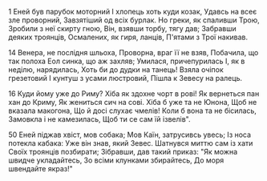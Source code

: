 1 Еней був парубок моторний
І хлопець хоть куди козак,
Удавсь на всеє зле проворний,
Завзятіший од всіх бурлак.
Но греки, як спаливши Трою,
Зробили з неї скирту гною,
Він, взявши торбу, тягу дав;
Забравши деяких троянців,
Осмалених, як гиря, ланців,
П'ятами з Трої накивав.

14 Венера, не послідня шльоха,
Проворна, враг її не взяв,
Побачила, що так полоха
Еол синка, що аж захляв;
Умилася, причепурилась
І, як в неділю, нарядилась,
Хоть би до дудки на танець!
Взяла очіпок грезетовий
І кунтуш з усами люстровий,
Пішла к Зевесу на ралець.

16 Куди йому уже до Риму?
Хіба як здохне чорт в рові!
Як вернеться пан хан до Криму,
Як жениться сич на сові.
Хіба б уже та не Юнона,
Щоб не вказала макогона,
Що й досі слухає чмелів!
Коли б вона та не бісилась,
Замовкла і не камезилась,
Щоб ти се сам їй ізвелів".

50 Еней піджав хвіст, мов собака;
Мов Каїн, затрусивсь увесь;
Із носа потекла кабака:
Уже він знав, який Зевес.
Шатнувся миттю сам із хати
Своїх троянців позбирати;
Зібравши, дав такий приказ:
"Як можна швидче укладайтесь,
Зо всіми клунками збирайтесь,
До моря швендайте якраз!"